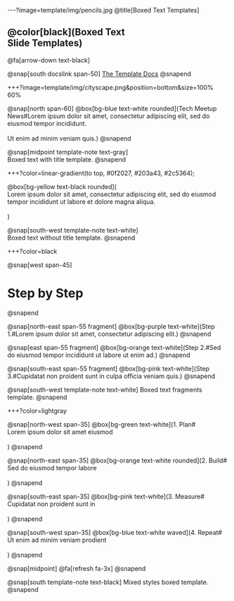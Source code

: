 ---?image=template/img/pencils.jpg
@title[Boxed Text Templates]

## @color[black](Boxed Text<br>Slide Templates)

@fa[arrow-down text-black]

@snap[south docslink span-50]
[The Template Docs](https://gitpitch.com/docs/the-template)
@snapend

+++?image=template/img/cityscape.png&position=bottom&size=100% 60%

@snap[north span-60]
@box[bg-blue text-white rounded](Tech Meetup News#Lorem ipsum dolor sit amet, consectetur adipiscing elit, sed do eiusmod tempor incididunt.<br><br>Ut enim ad minim veniam quis.)
@snapend

@snap[midpoint template-note text-gray]
<br>Boxed text with title template.
@snapend

+++?color=linear-gradient(to top, #0f2027, #203a43, #2c5364);

@box[bg-yellow text-black rounded](<br>Lorem ipsum dolor sit amet, consectetur adipiscing elit, sed do eiusmod tempor incididunt ut labore et dolore magna aliqua.<br><br>)

@snap[south-west template-note text-white]
<br>Boxed text without title template.
@snapend

+++?color=black

@snap[west span-45]
# Step by Step
@snapend

@snap[north-east span-55 fragment]
@box[bg-purple text-white](Step 1.#Lorem ipsum dolor sit amet, consectetur adipiscing elit.)
@snapend

@snap[east span-55 fragment]
@box[bg-orange text-white](Step 2.#Sed do eiusmod tempor incididunt ut labore ut enim ad.)
@snapend

@snap[south-east span-55 fragment]
@box[bg-pink text-white](Step 3.#Cupidatat non proident sunt in culpa officia veniam quis.)
@snapend

@snap[south-west template-note text-white]
Boxed text fragments template.
@snapend

+++?color=lightgray

@snap[north-west span-35]
@box[bg-green text-white](1. Plan#<br>Lorem ipsum dolor sit amet eiusmod<br><br>)
@snapend

@snap[north-east span-35]
@box[bg-orange text-white rounded](2. Build#<br>Sed do eiusmod tempor labore<br><br>)
@snapend

@snap[south-east span-35]
@box[bg-pink text-white](3. Measure#<br>Cupidatat non proident sunt in<br><br>)
@snapend

@snap[south-west span-35]
@box[bg-blue text-white waved](4. Repeat#<br>Ut enim ad minim veniam prodient<br><br>)
@snapend

@snap[midpoint]
@fa[refresh fa-3x]
@snapend

@snap[south template-note text-black]
Mixed styles boxed template.
@snapend

